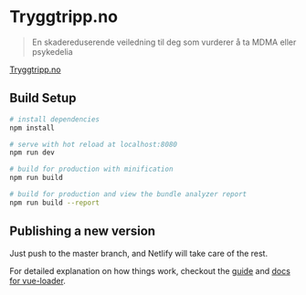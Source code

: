 # Tryggtripp.no

> En skadereduserende veiledning til deg som vurderer å ta MDMA eller psykedelia 

[Tryggtripp.no](https://tryggtripp.no/) 

## Build Setup

``` bash
# install dependencies
npm install

# serve with hot reload at localhost:8080
npm run dev

# build for production with minification
npm run build

# build for production and view the bundle analyzer report
npm run build --report
```

## Publishing a new version

Just push to the master branch, and Netlify will take care of the rest.

For detailed explanation on how things work, checkout the [guide](http://vuejs-templates.github.io/webpack/) and [docs for vue-loader](http://vuejs.github.io/vue-loader).
